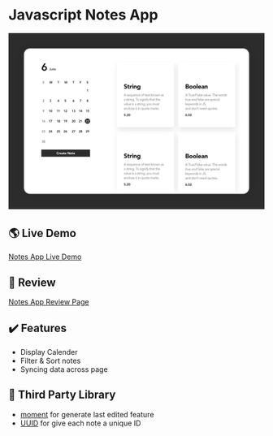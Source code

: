 # Javascript Notes App
![notes-app](/images/github.jpg)

## :earth_americas: Live Demo
[Notes App Live Demo](https://notes.suzie.world/)

## :pencil: Review
[Notes App Review Page](https://project.suzie.world/notes-app.html)

## :heavy_check_mark: Features
- Display Calender
- Filter & Sort notes
- Syncing data across page

## :open_file_folder: Third Party Library
- [moment](https://momentjs.com/) for generate last edited feature
- [UUID](https://www.npmjs.com/package/uuid) for give each note a unique ID

